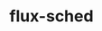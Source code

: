 ---
title: "flux-sched"
layout: cache
categories: [package, develop]
meta: {"versions": ["0.28.0"], "compilers": ["gcc@=11.1.0", "gcc@=7.3.1", "oneapi@=2023.2.0"], "oss": ["amzn2", "ubuntu20.04"], "platforms": ["linux"], "targets": ["aarch64", "neoverse_n1", "ppc64le", "x86_64", "x86_64_v3"], "stacks": ["aws-isc", "aws-isc-aarch64", "e4s", "e4s-oneapi", "e4s-power", "root"], "num_specs": 29, "num_specs_by_stack": {"aws-isc-aarch64": 10, "root": 29, "aws-isc": 5, "e4s-power": 5, "e4s-oneapi": 5, "e4s": 4}}
spec_details: [{"hash": "fa6rq3b2snpjz3ab5kkcxeer26wa7ljb", "compiler": "gcc@=7.3.1", "versions": ["0.28.0"], "os": "amzn2", "platform": "linux", "target": "aarch64", "variants": ["build_system=autotools", "~cuda"], "stacks": ["aws-isc-aarch64", "root"], "size": "-", "tarball": "https://binaries.spack.io/develop/build_cache/linux-amzn2-aarch64/gcc-7.3.1/flux-sched-0.28.0/linux-amzn2-aarch64-gcc-7.3.1-flux-sched-0.28.0-fa6rq3b2snpjz3ab5kkcxeer26wa7ljb.spack"}, {"hash": "imgjtb6puerl4lqynwarbndbrg4jqqpm", "compiler": "gcc@=7.3.1", "versions": ["0.28.0"], "os": "amzn2", "platform": "linux", "target": "aarch64", "variants": ["build_system=autotools", "~cuda"], "stacks": ["aws-isc-aarch64", "root"], "size": "-", "tarball": "https://binaries.spack.io/develop/build_cache/linux-amzn2-aarch64/gcc-7.3.1/flux-sched-0.28.0/linux-amzn2-aarch64-gcc-7.3.1-flux-sched-0.28.0-imgjtb6puerl4lqynwarbndbrg4jqqpm.spack"}, {"hash": "xuy4h7arnizqnmhx4pwhxcz77hndzlqm", "compiler": "gcc@=7.3.1", "versions": ["0.28.0"], "os": "amzn2", "platform": "linux", "target": "aarch64", "variants": ["build_system=autotools", "~cuda"], "stacks": ["aws-isc-aarch64", "root"], "size": "-", "tarball": "https://binaries.spack.io/develop/build_cache/linux-amzn2-aarch64/gcc-7.3.1/flux-sched-0.28.0/linux-amzn2-aarch64-gcc-7.3.1-flux-sched-0.28.0-xuy4h7arnizqnmhx4pwhxcz77hndzlqm.spack"}, {"hash": "nqrzrezryhkwxulmb6wjbootqaimqmzi", "compiler": "gcc@=7.3.1", "versions": ["0.28.0"], "os": "amzn2", "platform": "linux", "target": "aarch64", "variants": ["build_system=autotools", "~cuda"], "stacks": ["aws-isc-aarch64", "root"], "size": "-", "tarball": "https://binaries.spack.io/develop/build_cache/linux-amzn2-aarch64/gcc-7.3.1/flux-sched-0.28.0/linux-amzn2-aarch64-gcc-7.3.1-flux-sched-0.28.0-nqrzrezryhkwxulmb6wjbootqaimqmzi.spack"}, {"hash": "vsv56fj3cgo32zkf5ipah46r4ko4h7yt", "compiler": "gcc@=7.3.1", "versions": ["0.28.0"], "os": "amzn2", "platform": "linux", "target": "aarch64", "variants": ["build_system=autotools", "~cuda"], "stacks": ["aws-isc-aarch64", "root"], "size": "-", "tarball": "https://binaries.spack.io/develop/build_cache/linux-amzn2-aarch64/gcc-7.3.1/flux-sched-0.28.0/linux-amzn2-aarch64-gcc-7.3.1-flux-sched-0.28.0-vsv56fj3cgo32zkf5ipah46r4ko4h7yt.spack"}, {"hash": "cgcs7ufl3h5min25gkssfked3iclv2hc", "compiler": "gcc@=7.3.1", "versions": ["0.28.0"], "os": "amzn2", "platform": "linux", "target": "neoverse_n1", "variants": ["build_system=autotools", "~cuda"], "stacks": ["aws-isc-aarch64", "root"], "size": "-", "tarball": "https://binaries.spack.io/develop/build_cache/linux-amzn2-neoverse_n1/gcc-7.3.1/flux-sched-0.28.0/linux-amzn2-neoverse_n1-gcc-7.3.1-flux-sched-0.28.0-cgcs7ufl3h5min25gkssfked3iclv2hc.spack"}, {"hash": "vou4zngztmtqf2c6tp5iv3ahsa77cnjy", "compiler": "gcc@=7.3.1", "versions": ["0.28.0"], "os": "amzn2", "platform": "linux", "target": "neoverse_n1", "variants": ["build_system=autotools", "~cuda"], "stacks": ["aws-isc-aarch64", "root"], "size": "-", "tarball": "https://binaries.spack.io/develop/build_cache/linux-amzn2-neoverse_n1/gcc-7.3.1/flux-sched-0.28.0/linux-amzn2-neoverse_n1-gcc-7.3.1-flux-sched-0.28.0-vou4zngztmtqf2c6tp5iv3ahsa77cnjy.spack"}, {"hash": "tfdxmjiqnn63zangyc3yd62x7lczleej", "compiler": "gcc@=7.3.1", "versions": ["0.28.0"], "os": "amzn2", "platform": "linux", "target": "neoverse_n1", "variants": ["build_system=autotools", "~cuda"], "stacks": ["aws-isc-aarch64", "root"], "size": "-", "tarball": "https://binaries.spack.io/develop/build_cache/linux-amzn2-neoverse_n1/gcc-7.3.1/flux-sched-0.28.0/linux-amzn2-neoverse_n1-gcc-7.3.1-flux-sched-0.28.0-tfdxmjiqnn63zangyc3yd62x7lczleej.spack"}, {"hash": "og5ajkqfd7c6auw6ubrsa7twfrj27xpt", "compiler": "gcc@=7.3.1", "versions": ["0.28.0"], "os": "amzn2", "platform": "linux", "target": "neoverse_n1", "variants": ["build_system=autotools", "~cuda"], "stacks": ["aws-isc-aarch64", "root"], "size": "-", "tarball": "https://binaries.spack.io/develop/build_cache/linux-amzn2-neoverse_n1/gcc-7.3.1/flux-sched-0.28.0/linux-amzn2-neoverse_n1-gcc-7.3.1-flux-sched-0.28.0-og5ajkqfd7c6auw6ubrsa7twfrj27xpt.spack"}, {"hash": "c4dz5ade5hhe3zdzrkuzpjz4dwhubq3n", "compiler": "gcc@=7.3.1", "versions": ["0.28.0"], "os": "amzn2", "platform": "linux", "target": "neoverse_n1", "variants": ["build_system=autotools", "~cuda"], "stacks": ["aws-isc-aarch64", "root"], "size": "-", "tarball": "https://binaries.spack.io/develop/build_cache/linux-amzn2-neoverse_n1/gcc-7.3.1/flux-sched-0.28.0/linux-amzn2-neoverse_n1-gcc-7.3.1-flux-sched-0.28.0-c4dz5ade5hhe3zdzrkuzpjz4dwhubq3n.spack"}, {"hash": "6btu4lj3j2m4icnouupc3fejki5yelyz", "compiler": "gcc@=7.3.1", "versions": ["0.28.0"], "os": "amzn2", "platform": "linux", "target": "x86_64_v3", "variants": ["build_system=autotools", "~cuda"], "stacks": ["aws-isc", "root"], "size": "-", "tarball": "https://binaries.spack.io/develop/build_cache/linux-amzn2-x86_64_v3/gcc-7.3.1/flux-sched-0.28.0/linux-amzn2-x86_64_v3-gcc-7.3.1-flux-sched-0.28.0-6btu4lj3j2m4icnouupc3fejki5yelyz.spack"}, {"hash": "ouxhpveozhzr5btx732gqqw7zkg76rqa", "compiler": "gcc@=7.3.1", "versions": ["0.28.0"], "os": "amzn2", "platform": "linux", "target": "x86_64_v3", "variants": ["build_system=autotools", "~cuda"], "stacks": ["aws-isc", "root"], "size": "-", "tarball": "https://binaries.spack.io/develop/build_cache/linux-amzn2-x86_64_v3/gcc-7.3.1/flux-sched-0.28.0/linux-amzn2-x86_64_v3-gcc-7.3.1-flux-sched-0.28.0-ouxhpveozhzr5btx732gqqw7zkg76rqa.spack"}, {"hash": "vskpgk4knnfzbnlv6xjmj2aiv5kwyodt", "compiler": "gcc@=7.3.1", "versions": ["0.28.0"], "os": "amzn2", "platform": "linux", "target": "x86_64_v3", "variants": ["build_system=autotools", "~cuda"], "stacks": ["aws-isc", "root"], "size": "-", "tarball": "https://binaries.spack.io/develop/build_cache/linux-amzn2-x86_64_v3/gcc-7.3.1/flux-sched-0.28.0/linux-amzn2-x86_64_v3-gcc-7.3.1-flux-sched-0.28.0-vskpgk4knnfzbnlv6xjmj2aiv5kwyodt.spack"}, {"hash": "zxk3yl37mzaekrgrynzatnwi65ff6tkt", "compiler": "gcc@=7.3.1", "versions": ["0.28.0"], "os": "amzn2", "platform": "linux", "target": "x86_64_v3", "variants": ["build_system=autotools", "~cuda"], "stacks": ["aws-isc", "root"], "size": "-", "tarball": "https://binaries.spack.io/develop/build_cache/linux-amzn2-x86_64_v3/gcc-7.3.1/flux-sched-0.28.0/linux-amzn2-x86_64_v3-gcc-7.3.1-flux-sched-0.28.0-zxk3yl37mzaekrgrynzatnwi65ff6tkt.spack"}, {"hash": "doo2wufu3d3hvs4ljvvigf3yivqxgx6y", "compiler": "gcc@=7.3.1", "versions": ["0.28.0"], "os": "amzn2", "platform": "linux", "target": "x86_64_v3", "variants": ["build_system=autotools", "~cuda"], "stacks": ["aws-isc", "root"], "size": "-", "tarball": "https://binaries.spack.io/develop/build_cache/linux-amzn2-x86_64_v3/gcc-7.3.1/flux-sched-0.28.0/linux-amzn2-x86_64_v3-gcc-7.3.1-flux-sched-0.28.0-doo2wufu3d3hvs4ljvvigf3yivqxgx6y.spack"}, {"hash": "ozvuuffilvflpmqv3bm5kjqhw3jvasw2", "compiler": "gcc@=11.1.0", "versions": ["0.28.0"], "os": "ubuntu20.04", "platform": "linux", "target": "ppc64le", "variants": ["build_system=autotools", "~cuda"], "stacks": ["e4s-power", "root"], "size": "-", "tarball": "https://binaries.spack.io/develop/build_cache/linux-ubuntu20.04-ppc64le/gcc-11.1.0/flux-sched-0.28.0/linux-ubuntu20.04-ppc64le-gcc-11.1.0-flux-sched-0.28.0-ozvuuffilvflpmqv3bm5kjqhw3jvasw2.spack"}, {"hash": "xcgxf6ghvopdwgzqe2mesti6jgl2em7i", "compiler": "gcc@=11.1.0", "versions": ["0.28.0"], "os": "ubuntu20.04", "platform": "linux", "target": "ppc64le", "variants": ["build_system=autotools", "~cuda"], "stacks": ["e4s-power", "root"], "size": "-", "tarball": "https://binaries.spack.io/develop/build_cache/linux-ubuntu20.04-ppc64le/gcc-11.1.0/flux-sched-0.28.0/linux-ubuntu20.04-ppc64le-gcc-11.1.0-flux-sched-0.28.0-xcgxf6ghvopdwgzqe2mesti6jgl2em7i.spack"}, {"hash": "iluyntvevsydvk4b3bapzxj5lxo6dzvu", "compiler": "gcc@=11.1.0", "versions": ["0.28.0"], "os": "ubuntu20.04", "platform": "linux", "target": "ppc64le", "variants": ["build_system=autotools", "~cuda"], "stacks": ["e4s-power", "root"], "size": "-", "tarball": "https://binaries.spack.io/develop/build_cache/linux-ubuntu20.04-ppc64le/gcc-11.1.0/flux-sched-0.28.0/linux-ubuntu20.04-ppc64le-gcc-11.1.0-flux-sched-0.28.0-iluyntvevsydvk4b3bapzxj5lxo6dzvu.spack"}, {"hash": "iyw3jqog5ck3cb4sybofq3xvjojnnmyy", "compiler": "gcc@=11.1.0", "versions": ["0.28.0"], "os": "ubuntu20.04", "platform": "linux", "target": "ppc64le", "variants": ["build_system=autotools", "~cuda"], "stacks": ["e4s-power", "root"], "size": "-", "tarball": "https://binaries.spack.io/develop/build_cache/linux-ubuntu20.04-ppc64le/gcc-11.1.0/flux-sched-0.28.0/linux-ubuntu20.04-ppc64le-gcc-11.1.0-flux-sched-0.28.0-iyw3jqog5ck3cb4sybofq3xvjojnnmyy.spack"}, {"hash": "z3hpowi2u5txv2cwogzgokssoo4u7q75", "compiler": "gcc@=11.1.0", "versions": ["0.28.0"], "os": "ubuntu20.04", "platform": "linux", "target": "ppc64le", "variants": ["build_system=autotools", "~cuda"], "stacks": ["e4s-power", "root"], "size": "-", "tarball": "https://binaries.spack.io/develop/build_cache/linux-ubuntu20.04-ppc64le/gcc-11.1.0/flux-sched-0.28.0/linux-ubuntu20.04-ppc64le-gcc-11.1.0-flux-sched-0.28.0-z3hpowi2u5txv2cwogzgokssoo4u7q75.spack"}, {"hash": "r42llpnzqhkm4ubp4twfqlj2nbalrlzp", "compiler": "oneapi@=2023.2.0", "versions": ["0.28.0"], "os": "ubuntu20.04", "platform": "linux", "target": "x86_64", "variants": ["build_system=autotools", "~cuda"], "stacks": ["e4s-oneapi", "root"], "size": "-", "tarball": "https://binaries.spack.io/develop/build_cache/linux-ubuntu20.04-x86_64/oneapi-2023.2.0/flux-sched-0.28.0/linux-ubuntu20.04-x86_64-oneapi-2023.2.0-flux-sched-0.28.0-r42llpnzqhkm4ubp4twfqlj2nbalrlzp.spack"}, {"hash": "de7qmwnuqmghsmqjf3abtkg24df6bwwg", "compiler": "oneapi@=2023.2.0", "versions": ["0.28.0"], "os": "ubuntu20.04", "platform": "linux", "target": "x86_64", "variants": ["build_system=autotools", "~cuda"], "stacks": ["e4s-oneapi", "root"], "size": "-", "tarball": "https://binaries.spack.io/develop/build_cache/linux-ubuntu20.04-x86_64/oneapi-2023.2.0/flux-sched-0.28.0/linux-ubuntu20.04-x86_64-oneapi-2023.2.0-flux-sched-0.28.0-de7qmwnuqmghsmqjf3abtkg24df6bwwg.spack"}, {"hash": "wzrbmk7tlls7hmrak63pk2uyye4vy27r", "compiler": "oneapi@=2023.2.0", "versions": ["0.28.0"], "os": "ubuntu20.04", "platform": "linux", "target": "x86_64", "variants": ["build_system=autotools", "~cuda"], "stacks": ["e4s-oneapi", "root"], "size": "-", "tarball": "https://binaries.spack.io/develop/build_cache/linux-ubuntu20.04-x86_64/oneapi-2023.2.0/flux-sched-0.28.0/linux-ubuntu20.04-x86_64-oneapi-2023.2.0-flux-sched-0.28.0-wzrbmk7tlls7hmrak63pk2uyye4vy27r.spack"}, {"hash": "j557oxqdyq4yb6vwgj5kg6qjm5k6ejdc", "compiler": "oneapi@=2023.2.0", "versions": ["0.28.0"], "os": "ubuntu20.04", "platform": "linux", "target": "x86_64", "variants": ["build_system=autotools", "~cuda"], "stacks": ["e4s-oneapi", "root"], "size": "-", "tarball": "https://binaries.spack.io/develop/build_cache/linux-ubuntu20.04-x86_64/oneapi-2023.2.0/flux-sched-0.28.0/linux-ubuntu20.04-x86_64-oneapi-2023.2.0-flux-sched-0.28.0-j557oxqdyq4yb6vwgj5kg6qjm5k6ejdc.spack"}, {"hash": "6677o2gzt4ntq5adim7actvh6t4a2rtz", "compiler": "oneapi@=2023.2.0", "versions": ["0.28.0"], "os": "ubuntu20.04", "platform": "linux", "target": "x86_64", "variants": ["build_system=autotools", "~cuda"], "stacks": ["e4s-oneapi", "root"], "size": "-", "tarball": "https://binaries.spack.io/develop/build_cache/linux-ubuntu20.04-x86_64/oneapi-2023.2.0/flux-sched-0.28.0/linux-ubuntu20.04-x86_64-oneapi-2023.2.0-flux-sched-0.28.0-6677o2gzt4ntq5adim7actvh6t4a2rtz.spack"}, {"hash": "uszjv3bibaaumfp7toq4sgrsd2zziqg2", "compiler": "gcc@=11.1.0", "versions": ["0.28.0"], "os": "ubuntu20.04", "platform": "linux", "target": "x86_64_v3", "variants": ["build_system=autotools", "~cuda"], "stacks": ["e4s", "root"], "size": "-", "tarball": "https://binaries.spack.io/develop/build_cache/linux-ubuntu20.04-x86_64_v3/gcc-11.1.0/flux-sched-0.28.0/linux-ubuntu20.04-x86_64_v3-gcc-11.1.0-flux-sched-0.28.0-uszjv3bibaaumfp7toq4sgrsd2zziqg2.spack"}, {"hash": "dlgdonzfov7u5bqdkhxozoccmmipwd53", "compiler": "gcc@=11.1.0", "versions": ["0.28.0"], "os": "ubuntu20.04", "platform": "linux", "target": "x86_64_v3", "variants": ["build_system=autotools", "~cuda"], "stacks": ["e4s", "root"], "size": "-", "tarball": "https://binaries.spack.io/develop/build_cache/linux-ubuntu20.04-x86_64_v3/gcc-11.1.0/flux-sched-0.28.0/linux-ubuntu20.04-x86_64_v3-gcc-11.1.0-flux-sched-0.28.0-dlgdonzfov7u5bqdkhxozoccmmipwd53.spack"}, {"hash": "vr2glirfuaivwhjetgchsbpdsy5swxd3", "compiler": "gcc@=11.1.0", "versions": ["0.28.0"], "os": "ubuntu20.04", "platform": "linux", "target": "x86_64_v3", "variants": ["build_system=autotools", "~cuda"], "stacks": ["e4s", "root"], "size": "-", "tarball": "https://binaries.spack.io/develop/build_cache/linux-ubuntu20.04-x86_64_v3/gcc-11.1.0/flux-sched-0.28.0/linux-ubuntu20.04-x86_64_v3-gcc-11.1.0-flux-sched-0.28.0-vr2glirfuaivwhjetgchsbpdsy5swxd3.spack"}, {"hash": "cpulgemot7jljsdnz75tgncgpzesnvmx", "compiler": "gcc@=11.1.0", "versions": ["0.28.0"], "os": "ubuntu20.04", "platform": "linux", "target": "x86_64_v3", "variants": ["build_system=autotools", "~cuda"], "stacks": ["e4s", "root"], "size": "-", "tarball": "https://binaries.spack.io/develop/build_cache/linux-ubuntu20.04-x86_64_v3/gcc-11.1.0/flux-sched-0.28.0/linux-ubuntu20.04-x86_64_v3-gcc-11.1.0-flux-sched-0.28.0-cpulgemot7jljsdnz75tgncgpzesnvmx.spack"}]
---